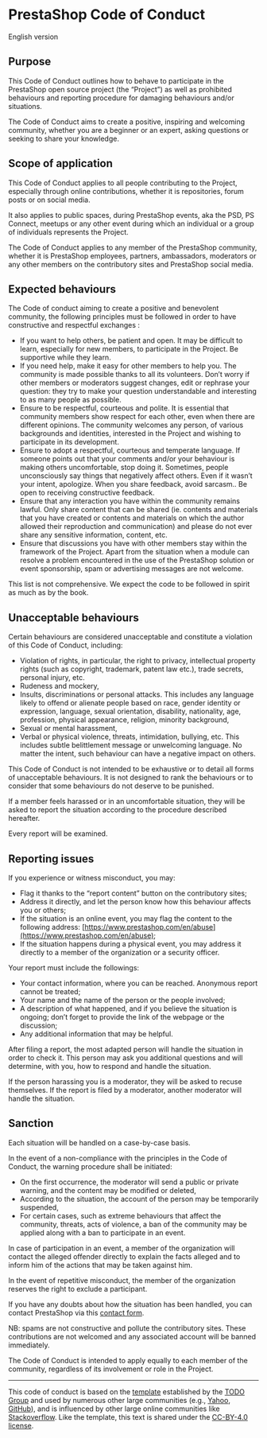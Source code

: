 # PrestaShop Code of Conduct

English version 

## Purpose 

This Code of Conduct outlines how to behave to participate in the PrestaShop open source project (the “Project”) as well as prohibited behaviours and reporting procedure for damaging behaviours and/or situations. 

The Code of Conduct aims to create a positive, inspiring and welcoming community, whether you are a beginner or an expert, asking questions or seeking to share your knowledge. 


## Scope of application

This Code of Conduct applies to all people contributing to the Project, especially through online contributions, whether it is repositories, forum posts or on social media. 

It also applies to public spaces, during PrestaShop events, aka the PSD, PS Connect, meetups or any other event during which an individual or a group of individuals represents the Project. 

The Code of Conduct applies to any member of the PrestaShop community, whether it is PrestaShop employees, partners, ambassadors, moderators or any other members on the contributory sites and PrestaShop social media. 


## Expected behaviours 

The Code of conduct aiming to create a positive and benevolent community, the following principles must be followed in order to have constructive and respectful exchanges : 
- If you want to help others, be patient and open. It may be difficult to learn, especially for new members, to participate in the Project. Be supportive while they learn.
- If you need help, make it easy for other members to help you. The community is made possible thanks to all its volunteers. Don’t worry if other members or moderators suggest changes, edit or rephrase your question: they try to make your question understandable and interesting to as many people as possible.
- Ensure to be respectful, courteous and polite. It is essential that community members show respect for each other, even when there are different opinions. The community welcomes any person, of various backgrounds and identities, interested in the Project and wishing to participate in its development.
- Ensure to adopt a respectful, courteous and temperate language. If someone points out that your comments and/or your behaviour is making others uncomfortable, stop doing it. Sometimes, people unconsciously say things that negatively affect others. Even if it wasn’t your intent, apologize. When you share feedback, avoid sarcasm.. Be open to receiving constructive feedback. 
- Ensure that any interaction you have within the community remains lawful. Only share content that can be shared (ie. contents and materials that you have created or contents and materials on which the author allowed their reproduction and communication) and please do not ever share any sensitive information, content, etc. 
- Ensure that discussions you have with other members stay within the framework of the Project. Apart from the situation when a module can resolve a problem encountered in the use of the PrestaShop solution or event sponsorship, spam or advertising messages are not welcome. 

This list is not comprehensive. We expect the code to be followed in spirit as much as by the book. 


## Unacceptable behaviours

Certain behaviours are considered unacceptable and constitute a violation of this Code of Conduct, including:
- Violation of rights, in particular, the right to privacy, intellectual property rights (such as copyright, trademark, patent law etc.), trade secrets, personal injury, etc. 
- Rudeness and mockery, 
- Insults, discriminations or personal attacks. This includes any language likely to offend or alienate people based on race, gender identity or expression, language, sexual orientation, disability, nationality, age, profession, physical appearance, religion, minority background,
- Sexual or mental harassment, 
- Verbal or physical violence, threats, intimidation, bullying, etc. This includes subtle belittlement message or unwelcoming language. No matter the intent, such behaviour can have a negative impact on others. 

This Code of Conduct is not intended to be exhaustive or to detail all forms of unacceptable behaviours. It is not designed to rank the behaviours or to consider that some behaviours do not deserve to be punished. 

If a member feels harassed or in an uncomfortable situation, they will be asked to report the situation according to the procedure described hereafter. 

Every report will be examined. 


## Reporting issues

If you experience or witness misconduct, you may: 
- Flag it thanks to the “report content” button on the contributory sites; 
- Address it directly, and let the person know how this behaviour affects you or others;
- If the situation is an online event, you may flag the content to the following address: [https://www.prestashop.com/en/abuse](https://www.prestashop.com/en/abuse);
- If the situation happens during a physical event, you may address it directly to a member of the organization or a security officer. 

Your report must include the followings: 
- Your contact information, where you can be reached. Anonymous report cannot be treated; 
- Your name and the name of the person or the people involved;
- A description of what happened, and if you believe the situation is ongoing; don’t forget to provide the link of the webpage or the discussion; 
- Any additional information that may be helpful.

After filing a report, the most adapted person will handle the situation in order to check it. This person may ask you additional questions and will determine, with you, how to respond and handle the situation. 

If the person harassing you is a moderator, they will be asked to recuse themselves. If the report is filed by a moderator, another moderator will handle the situation. 


## Sanction 

Each situation will be handled on a case-by-case basis. 

In the event of a non-compliance with the principles in the Code of Conduct, the warning procedure shall be initiated: 
- On the first occurrence, the moderator will send a public or private warning, and the content may be modified or deleted, 
- According to the situation, the account of the person may be temporarily suspended, 
- For certain cases, such as extreme behaviours that affect the community, threats, acts of violence, a ban of the community may be applied along with a ban to participate in an event. 

In case of participation in an event, a member of the organization will contact the alleged offender directly to explain the facts alleged and to inform him of the actions that may be taken against him. 

In the event of repetitive misconduct, the member of the organization reserves the right to exclude a participant. 

If you have any doubts about how the situation has been handled, you can contact PrestaShop via this
[contact form](https://www.prestashop.com/en/abuse). 

NB: spams are not constructive and pollute the contributory sites. These contributions are not welcomed and any associated account will be banned immediately. 

The Code of Conduct is intended to apply equally to each member of the community, regardless of its involvement or role in the Project. 
 

<hr />

This code of conduct is based on the [template](https://github.com/todogroup/opencodeofconduct/blob/gh-pages/codeofconduct_redo.md) established by the [TODO Group](http://todogroup.org/) and used by numerous other large communities (e.g., [Yahoo](https://yahoo.github.io/codeofconduct), [GitHub](http://todogroup.org/opencodeofconduct/#opensource@github.com)), and is influenced by other large online communities like [Stackoverflow](https://stackoverflow.com/conduct). Like the template, this text is shared under the [CC-BY-4.0 license](https://creativecommons.org/licenses/by/4.0/).
